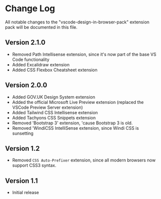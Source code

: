 # Change Log

All notable changes to the "vscode-design-in-browser-pack" extension pack will be documented in this file.

## Version 2.1.0

- Removed Path Intellisense extension, since it's now part of the base VS Code functionality
- Added Excalidraw extension
- Added CSS Flexbox Cheatsheet extension

## Version 2.0.0

- Added GOV.UK Design System extension
- Added the official Microsoft Live Preview extension (replaced the VSCode Preview Server extension)
- Added Tailwind CSS Intellisense extension
- Added Tachyons CSS Snippets extension
- Removed 'Bootstrap 3' extension, 'cause Bootstrap 3 is old.
- Removed 'WindiCSS IntelliSense extension, since Windi CSS is sunsetting

## Version 1.2

- Removed `CSS Auto-Prefixer` extension, since all modern browsers now support CSS3 syntax.

## Version 1.1

- Initial release
